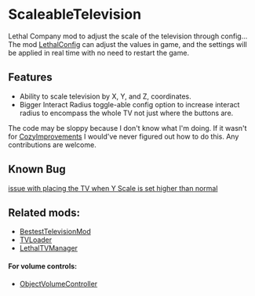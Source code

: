 # ScaleableTelevision
Lethal Company mod to adjust the scale of the television through config...
The mod [LethalConfig](https://thunderstore.io/c/lethal-company/p/AinaVT/LethalConfig/) can adjust the values in game, and the settings will be applied in real time with no need to restart the game. 

## Features
- Ability to scale television by X, Y, and Z, coordinates.
- Bigger Interact Radius toggle-able config option to increase interact radius to encompass the whole TV not just where the buttons are.

The code may be sloppy because I don't know what I'm doing. If it wasn't for [CozyImprovements](https://thunderstore.io/c/lethal-company/p/Spyci/CozyImprovements/) I would've never figured out how to do this. Any contributions are welcome. 

## Known Bug
[issue with placing the TV when Y Scale is set higher than normal](https://github.com/DeathWrench/ScaleableTelevision/issues/1)

## Related mods:
- [BestestTelevisionMod](https://thunderstore.io/c/lethal-company/p/DeathWrench/BestestTelevisionMod/)
- [TVLoader](https://thunderstore.io/c/lethal-company/p/Rattenbonkers/TVLoader/)
- [LethalTVManager](https://thunderstore.io/c/lethal-company/p/Bushwacc/LethalTVManager/)
#### For volume controls:
- [ObjectVolumeController](https://thunderstore.io/c/lethal-company/p/FlipMods/ObjectVolumeController/)
